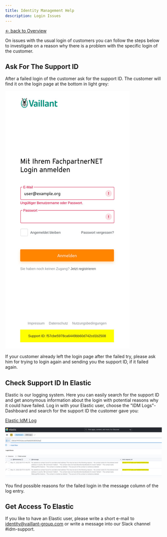 ```yaml
---
title: Identity Management Help
description: Login Issues
---
```


[&larr; back to Overview](/)

On issues with the usual login of customers you can follow the steps below to investigate on a reason why there is a problem with the specific login of the customer.

## Ask For The Support ID

After a failed login of the customer ask for the support ID. The customer will find it on the login page at the bottom in light grey:

![The support ID on the login page.](/support-id.jpg "Support ID")

If your customer already left the login page after the failed try, please ask him for trying to login again and sending you the support ID, if it failed again.

## Check Support ID In Elastic

Elastic is our logging system. Here you can easily search for the support ID and get anonymous information about the login with potential reasons why it could have failed. Log in with your Elastic user, choose the "IDM Logs"-Dashboard and search for the support ID the customer gave you:

[Elastic IdM Log](https://logs.idm.vaillant-group.com/)

![Search for support ID in Elastic.](/elastic-support.png "Support")

You find possible reasons for the failed login in the message column of the log entry.

## Get Access To Elastic

If you like to have an Elastic user, please write a short e-mail to identity@vaillant-group.com or write a message into our Slack channel #idm-support.